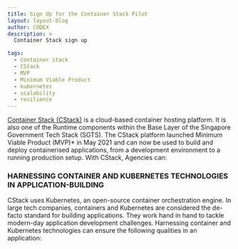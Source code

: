 ```yaml
---
title: Sign Up for the Container Stack Pilot
layout: layout-blog
author: CODEX
description: >
  Container Stack sign up

tags:
  - Container stack
  - CStack
  - MVP
  - Minimum Viable Product
  - kubernetes
  - scalability
  - resilience
---
```


[Container Stack (CStack)](https://www.developer.tech.gov.sg/singapore-government-tech-stack/runtime/container-stack) is a cloud-based container hosting platform. It is also one of the Runtime components within the Base Layer of the Singapore Government Tech Stack (SGTS). The CStack platform launched Minimum Viable Product (MVP)* in May 2021 and can now be used to build and deploy containerised applications, from a development environment to a running production setup. With CStack, Agencies can:

### HARNESSING CONTAINER AND KUBERNETES TECHNOLOGIES IN APPLICATION-BUILDING

CStack uses Kubernetes, an open-source container orchestration engine. In large tech companies, containers and Kubernetes are considered the de-facto standard for building applications. They work hand in hand to tackle modern-day application development challenges. Harnessing container and Kubernetes technologies can ensure the following qualities in an application:
